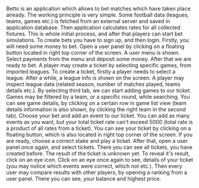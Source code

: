 Betto is an application which allows to bet matches which have taken place already. The working principle is very simple. 
Some football data (leagues, teams, games etc.) is fetched from an external server and saved in application database.
Then application calculates rates for all collected fixtures. This is whole initial process, and after that players can
start bet simulations. To create bets you have to sign up, and then login. Firstly, you will need some money to bet. Open a user panel by clicking
on a floating button located in right top corner of the screen. A user menu is shown. Select payments from the menu and deposit some money.
After that we are ready to bet. A player may create a ticket by selecting specific games, from imported leagues. 
To create a ticket, firstly a player needs to select a league. After a while, a league info is shown on the screen.
A player may inspect league data (related season, number of matches played, teams details etc.). By selecting third tab, we can start adding
games to our ticket. Games may be filtered by a team, or a specific round, while searching. You can see game details, by clicking on a certain row
in game list view (team details information is also shown, by clicking the right team in the second tab). Choose your bet and add an event to our ticket.
You can add as many events as you want, but your total ticket rate can't exceed 5000 (total rate is a product of all rates from a ticket). You can see your 
ticket by clicking on a floating button, which is also located in right top corner of the screen. If you are ready, choose a correct stake and play a ticket.
After that, open a user panel once again, and select tickets. There you can see all tickets, you have created before. The result of the ticket is unknown yet.
To reveal it's result, click on an eye icon. Click on an eye once again to see, details of your ticket (you may notice which events were correct, which not etc.).
Then every user may compare results with other players, by opening a ranking from a user panel. There you can see, your balance and highest price.
